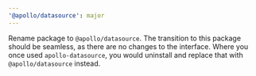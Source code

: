 ```yaml
---
'@apollo/datasource': major
---
```


Rename package to `@apollo/datasource`. The transition to this package should be seamless, as there are no changes to the interface. Where you once used `apollo-datasource`, you would uninstall and replace that with `@apollo/datasource` instead.
